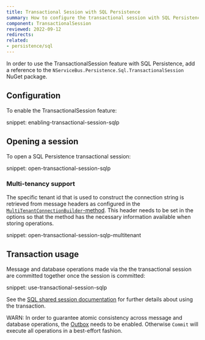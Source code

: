 ```yaml
---
title: Transactional Session with SQL Persistence
summary: How to configure the transactional session with SQL Persistence
component: TransactionalSession
reviewed: 2022-09-12
redirects:
related:
- persistence/sql
---
```


In order to use the TransactionalSession feature with SQL Persistence, add a reference to the `NServiceBus.Persistence.Sql.TransactionalSession` NuGet package.

## Configuration

To enable the TransactionalSession feature:

snippet: enabling-transactional-session-sqlp

## Opening a session

To open a SQL Persistence transactional session:

snippet: open-transactional-session-sqlp

### Multi-tenancy support

The specific tenant id that is used to construct the connection string is retrieved from message headers as configured in the [`MultiTenantConnectionBuilder`-method](/persistence/sql/multi-tenant.md).
This header needs to be set in the options so that the method has the necessary information available when storing operations.

snippet: open-transactional-session-sqlp-multitenant

## Transaction usage

Message and database operations made via the the transactional session are committed together once the session is committed:

snippet: use-transactional-session-sqlp

See the [SQL shared session documentation](/persistence/sql/accessing-data.md) for further details about using the transaction.

WARN: In order to guarantee atomic consistency across message and database operations, the [Outbox](/nservicebus/outbox) needs to be enabled. Otherwise `Commit` will execute all operations in a best-effort fashion.